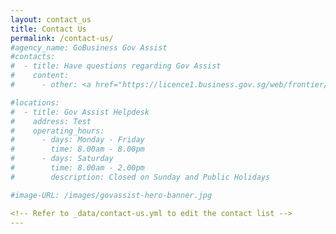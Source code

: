 ```yaml
---
layout: contact_us
title: Contact Us
permalink: /contact-us/
#agency_name: GoBusiness Gov Assist
#contacts:
#  - title: Have questions regarding Gov Assist
#    content:
#      - other: <a href="https://licence1.business.gov.sg/web/frontier/contact-us" target="_blank">Go to Helpdesk</a>

#locations:
#  - title: Gov Assist Helpdesk
#    address: Test
#    operating_hours:
#      - days: Monday - Friday
#        time: 8.00am - 8.00pm
#      - days: Saturday
#        time: 8.00am - 2.00pm
#        description: Closed on Sunday and Public Holidays

#image-URL: /images/govassist-hero-banner.jpg

<!-- Refer to _data/contact-us.yml to edit the contact list -->
---
```

